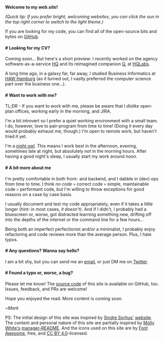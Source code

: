 **Welcome to my _web.site_!**

_(Quick tip: If you prefer bright, welcoming websites, you can click the sun in the top right corner to switch to the light theme.)_

If you are looking for my code, you can find all of the open-source bits and bytes on [GitHub](https://github.com/MarkTiedemann).

#### # Looking for my CV?

Coming soon... But here's a short preview: I recently worked on the agency software-as-a-service [HQ](https://hellohq.io) and its reimagined companion [Q.](https://meetq.ai) at [HQLabs](https://hqlabs.com/).

A long time ago, in a galaxy far, far away, I studied Business Informatics at [HAW Hamburg](https://www.haw-hamburg.de/english.html) (as it turned out, I vastly preferred the computer science part over the business one...).

#### # Want to work with me?

TL;DR - If you want to work with me, please be aware that I _dislike_ open-plan offices, working early in the morning, and JIRA.

I'm a bit introvert so I prefer a quiet working environment with a small team. I do, however, love to pair-program from time to time! (Doing it every day would probably exhaust me, though.) I'm open to remote work, but haven't tried it yet.

I'm a [night owl](https://en.wikipedia.org/wiki/Night_owl_%28person%29). This means I work best in the afternoon, evening, sometimes late at night, but absolutely _not_ in the morning hours. After having a good night's sleep, I usually start my work around noon.

#### # A bit more about me

I'm pretty comfortable in both front- and backend, and I dabble in (dev) ops from time to time. I think _no code_ `>` correct code `>` simple, maintainable code `>` performant code, but I'm willing to throw exceptions for good reasons on a case by case basis.

I usually document and test my code appropriately, even if it takes a little longer (hint: in most cases, _it doesn't_). And if I didn't, I probably had a bluescreen or, worse, got distracted learning something new, drifting off into the depths of the internet or the command line for a few hours...

Being both an imperfect perfectionist and/or a minimalist, I probably enjoy refactoring and code reviews more than the average person. Plus, I hate typos.

#### # Any questions? Wanna say hello?

I am a bit shy, but you can send me an [email](mailto:www.marktiedemann@gmail.com), or just DM me on [Twitter](https://twitter.com/MarkTiedemannDE).

#### # Found a typo or, _worse_, a bug?

Please let me know! The [source code](https://github.com/marktiedemann/marktiedemann.github.io) of this site is available on GitHub, too. Issues, feedback, and PRs are welcome!

Hope you enjoyed the read. More content is coming soon.

_~Mark_

PS: The initial design of this site was inspired by [Sindre Sorhus'](https://github.com/sindresorhus) [website](https://sindresorhus.com/). The content and personal nature of this site are partially inspired by [Molly White's](http://www.mollywhite.net/) [manager-README](https://github.com/molly/manager-README). And the icons used on this site are by [Font Awesome](https://fontawesome.com/free), free, and [CC BY 4.0](https://creativecommons.org/licenses/by/4.0/)-licensed.
